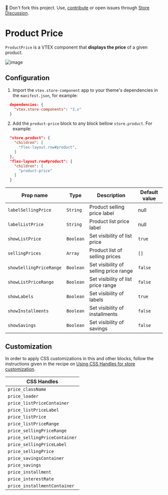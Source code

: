 📢 Don't fork this project. Use, [contribute](https://github.com/vtex-apps/awesome-io#contributing) or open issues through [Store Discussion](https://github.com/vtex-apps/store-discussion).

# Product Price

`ProductPrice` is a VTEX component that **displays the price** of a given product.

![image](https://user-images.githubusercontent.com/284515/70233684-d3ad1100-173d-11ea-8582-4acf52263521.png)

## Configuration

1. Import the `vtex.store-component` app to your theme's dependencies in the `manifest.json`, for example:

```json
  dependencies: {
    "vtex.store-components": "3.x"
  }
```

2. Add the `product-price` block to any block bellow `store.product`. For example:

```json
  "store.product": {
    "children": [
      "flex-layout.row#product",
    ]
  },
  "flex-layout.row#product": {
    "children": [
      "product-price"
    ]
  }
```

| Prop name               | Type      | Description                           | Default value |
| ----------------------- | --------- | ------------------------------------- | ------------- |
| `labelSellingPrice`     | `String`  | Product selling price label           | null          |
| `labelListPrice`        | `String`  | Product list price label              | null          |
| `showListPrice`         | `Boolean` | Set visibility of list price          | `true`          |
| `sellingPrices`         | `Array`   | Product list of selling prices        | `[]`            |
| `showSellingPriceRange` | `Boolean` | Set visibility of selling price range | `false`         |
| `showListPriceRange`    | `Boolean` | Set visibility of list price range    | `false`         |
| `showLabels`            | `Boolean` | Set visibility of labels              | `true`          |
| `showInstallments`      | `Boolean` | Set visibility of installments        | `false`         |
| `showSavings`           | `Boolean` | Set visibility of savings             | `false`         |

## Customization

In order to apply CSS customizations in this and other blocks, follow the instructions given in the recipe on [Using CSS Handles for store customization](https://vtex.io/docs/recipes/style/using-css-handles-for-store-customization).

| CSS Handles                 |
| -------------------------- |
| `price_className` |
| `price_loader` |
| `price_listPriceContainer` |
| `price_listPriceLabel` |
| `price_listPrice` |
| `price_listPriceRange` |
| `price_sellingPriceRange` |
| `price_sellingPriceContainer` |
| `price_sellingPriceLabel` |
| `price_sellingPrice` |
| `price_savingsContainer` |
| `price_savings` |
| `price_installment` |
| `price_interestRate` |
| `price_installmentContainer` |
